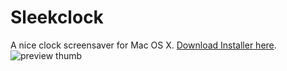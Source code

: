 Sleekclock
==========

A nice clock screensaver for Mac OS X. [Download Installer here][1].
![preview thumb](http://i.imgur.com/ACciI.png)

[1]: https://github.com/thiemo/sleekclock/releases/tag/v1.0
